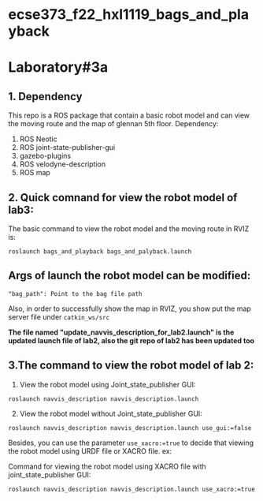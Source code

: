 # ecse373_f22_hxl1119_bags_and_playback

# Laboratory#3a

## 1. Dependency
This repo is a ROS package that contain a basic robot model and can view the moving route and the map of glennan 5th floor. 
Dependency:
1. ROS Neotic
2. ROS joint-state-publisher-gui
3. gazebo-plugins
4. ROS velodyne-description
5. ROS map

## 2. Quick comnand for view the robot model of lab3:

The basic command to view the robot model and the moving route in RVIZ is:

`roslaunch bags_and_playback bags_and_palyback.launch`

## Args of launch the robot model can be modified:

`"bag_path": Point to the bag file path`

Also, in order to successfully show the map in RVIZ, you show put the map server file under `catkin_ws/src`

**The file named "update_navvis_description_for_lab2.launch" is the updated launch file of lab2, also the git repo of lab2 has been updated too**

## 3.The command to view the robot model of lab 2:
1. View the robot model using Joint_state_publisher GUI:

`roslaunch navvis_description navvis_description.launch`

2. View the robot model without Joint_state_publisher GUI:

`roslaunch navvis_description navvis_description.launch use_gui:=false` 

Besides, you can use the parameter `use_xacro:=true` to decide that viewing the robot model using URDF file or XACRO file.
ex:

Command for viewing the robot model using XACRO file with joint_state_publisher GUI:

`roslaunch navvis_description navvis_description.launch use_xacro:=true`
